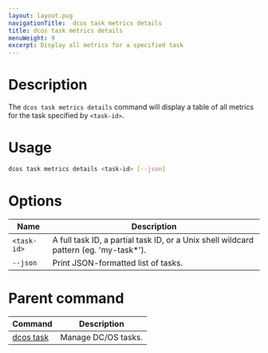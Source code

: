 ```yaml
---
layout: layout.pug
navigationTitle:  dcos task metrics details
title: dcos task metrics details
menuWeight: 9
excerpt: Display all metrics for a specified task
---
```


# Description

The `dcos task metrics details` command will display a table of all metrics for the task specified by `<task-id>`.

# Usage

```bash
dcos task metrics details <task-id> [--json]
```

# Options

| Name |  Description |
|---------|-------------|
| `<task-id>` | A full task ID, a partial task ID, or a Unix shell wildcard pattern (eg. 'my-task*').|
| `--json`  | Print JSON-formatted list of tasks. |

# Parent command

| Command | Description |
|---------|-------------|
| [dcos task](/mesosphere/dcos/2.1/cli/command-reference/dcos-task/)   | Manage DC/OS tasks. |
